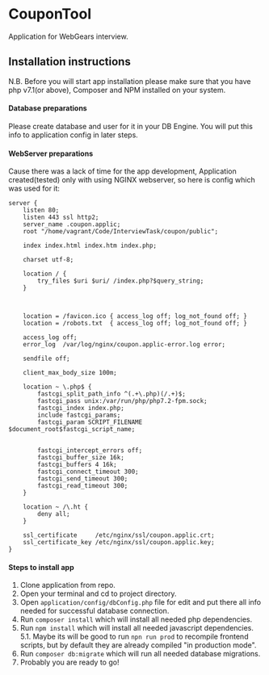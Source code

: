 # CouponTool
Application for WebGears interview.

## Installation instructions
N.B. 
Before you will start app installation please make sure that you have php v7.1(or above), Composer and NPM installed on your system.

#### Database preparations
Please create database and user for it in your DB Engine. You will put this info to application config in later steps.

#### WebServer preparations
Cause there was a lack of time for the app development, Application created(tested) only with using NGINX webserver, so here is config which was used for it:
```text
server {
    listen 80;
    listen 443 ssl http2;
    server_name .coupon.applic;
    root "/home/vagrant/Code/InterviewTask/coupon/public";

    index index.html index.htm index.php;

    charset utf-8;

    location / {
        try_files $uri $uri/ /index.php?$query_string;
    }

    

    location = /favicon.ico { access_log off; log_not_found off; }
    location = /robots.txt  { access_log off; log_not_found off; }

    access_log off;
    error_log  /var/log/nginx/coupon.applic-error.log error;

    sendfile off;

    client_max_body_size 100m;

    location ~ \.php$ {
        fastcgi_split_path_info ^(.+\.php)(/.+)$;
        fastcgi_pass unix:/var/run/php/php7.2-fpm.sock;
        fastcgi_index index.php;
        include fastcgi_params;
        fastcgi_param SCRIPT_FILENAME $document_root$fastcgi_script_name;
        

        fastcgi_intercept_errors off;
        fastcgi_buffer_size 16k;
        fastcgi_buffers 4 16k;
        fastcgi_connect_timeout 300;
        fastcgi_send_timeout 300;
        fastcgi_read_timeout 300;
    }

    location ~ /\.ht {
        deny all;
    }

    ssl_certificate     /etc/nginx/ssl/coupon.applic.crt;
    ssl_certificate_key /etc/nginx/ssl/coupon.applic.key;
}

``` 

#### Steps to install app 
1. Clone application from repo.
2. Open your terminal and cd to project directory.
3. Open `application/config/dbConfig.php` file for edit and put there all info needed  for successful database connection. 
4. Run `composer install` which will install all needed php dependencies.
5. Run `npm install` which will install all needed javascript dependencies.
    5.1. Maybe its will be good to run `npn run prod` to recompile frontend scripts, but by default they are already compiled "in production mode". 
6. Run `composer db:migrate` which will run all needed database migrations.
7. Probably you are ready to go!